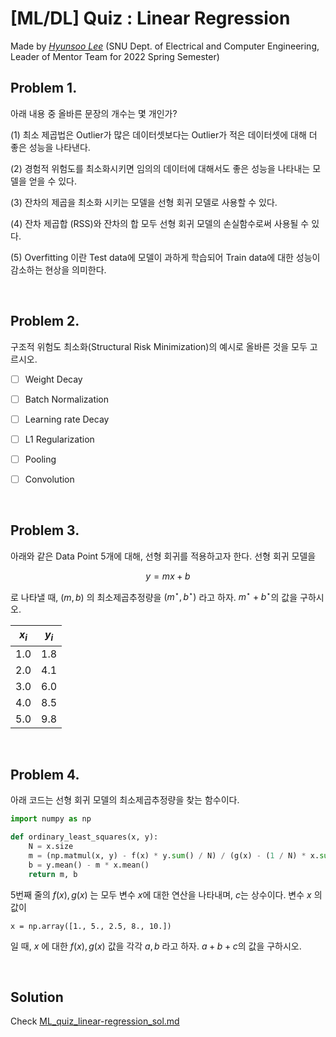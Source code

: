
# [ML/DL] Quiz : Linear Regression

Made by [*Hyunsoo Lee*](https://github.com/frogyunmax) (SNU Dept. of Electrical and Computer Engineering, Leader of Mentor Team for 2022 Spring Semester)

## Problem 1.

아래 내용 중 올바른 문장의 개수는 몇 개인가?

(1) 최소 제곱법은 Outlier가 많은 데이터셋보다는 Outlier가 적은 데이터셋에 대해 더 좋은 성능을 나타낸다.

(2) 경험적 위험도를 최소화시키면 임의의 데이터에 대해서도 좋은 성능을 나타내는 모델을 얻을 수 있다.

(3) 잔차의 제곱을 최소화 시키는 모델을 선형 회귀 모델로 사용할 수 있다.

(4) 잔차 제곱합 (RSS)와 잔차의 합 모두 선형 회귀 모델의 손실함수로써 사용될 수 있다.

(5) Overfitting 이란 Test data에 모델이 과하게 학습되어 Train data에 대한 성능이 감소하는 현상을 의미한다.


<br>

## Problem 2.

구조적 위험도 최소화(Structural Risk Minimization)의 예시로 올바른 것을 모두 고르시오. 

- [ ] Weight Decay

- [ ] Batch Normalization

- [ ] Learning rate Decay

- [ ] L1 Regularization

- [ ] Pooling

- [ ] Convolution

<br>

## Problem 3.

아래와 같은 Data Point 5개에 대해, 선형 회귀를 적용하고자 한다. 선형 회귀 모델을

$$y = mx + b$$

로 나타낼 때, $(m, b)$ 의 최소제곱추정량을 $(m^{\star}, b^{\star})$ 라고 하자.  $m^{\star} + b^{\star}$의 값을 구하시오.

| $x_i$ | $y_i$ |
|:---:|:---:|
|1.0|1.8|
|2.0|4.1|
|3.0|6.0|
|4.0|8.5|
|5.0|9.8|


<br>

## Problem 4.

아래 코드는 선형 회귀 모델의 최소제곱추정량을 찾는 함수이다.

```python
import numpy as np

def ordinary_least_squares(x, y):
    N = x.size
    m = (np.matmul(x, y) - f(x) * y.sum() / N) / (g(x) - (1 / N) * x.sum() ** c )
    b = y.mean() - m * x.mean()
    return m, b
```

5번째 줄의 $f(x), g(x)$ 는 모두 변수 $x$에 대한 연산을 나타내며, $c$는 상수이다. 변수 $x$ 의 값이

  `x = np.array([1., 5., 2.5, 8., 10.])`

일 때, $x$ 에 대한 $f(x), g(x)$ 값을 각각 $a, b$ 라고 하자. $a+b+c$의 값을 구하시오.

<br>

## Solution

Check [ML_quiz_linear-regression_sol.md](https://github.com/frogyunmax/OUTTA_2022AIBootcamp/blob/main/ML_quiz_linear-regression_sol.md)
